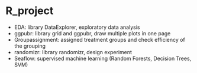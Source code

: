 # R_project
  - EDA: library DataExplorer, exploratory data analysis
  - ggpubr: library grid and ggpubr, draw multiple plots in one page
  - Groupassignment: assigned treatment groups and check efficiency of the grouping
  - randomizr: library randomizr, design experiment 
  - Seaflow: supervised machine learning (Random Forests, Decision Trees, SVM)
  
